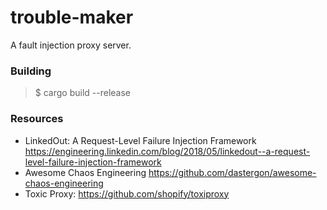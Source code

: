 # trouble-maker
A fault injection proxy server.

### Building
> $ cargo build --release

### Resources
* LinkedOut: A Request-Level Failure Injection Framework https://engineering.linkedin.com/blog/2018/05/linkedout--a-request-level-failure-injection-framework
* Awesome Chaos Engineering https://github.com/dastergon/awesome-chaos-engineering
* Toxic Proxy: https://github.com/shopify/toxiproxy
